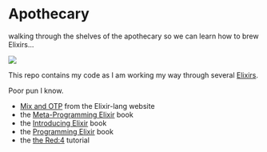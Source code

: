 # Apothecary
walking through the shelves of the apothecary so we can learn how to brew Elixirs...

![](http://elixir-lang.org/images/logo/logo.png)

This repo contains my code as I am working my way through several [Elixirs](www.elixir-lang.org).

Poor pun I know.

- [Mix and OTP](http://elixir-lang.org/getting-started/mix-otp/introduction-to-mix.html) from the Elixir-lang website
- the [Meta-Programming Elixir](https://pragprog.com/book/cmelixir/metaprogramming-elixir) book
- the [Introducing Elixir](http://shop.oreilly.com/product/0636920030584.do) book
- the [Programming Elixir](https://pragprog.com/book/elixir/programming-elixir) book
- the [the Red:4](https://github.com/bdubaut/apothecary/tree/master/red4-physics) tutorial
